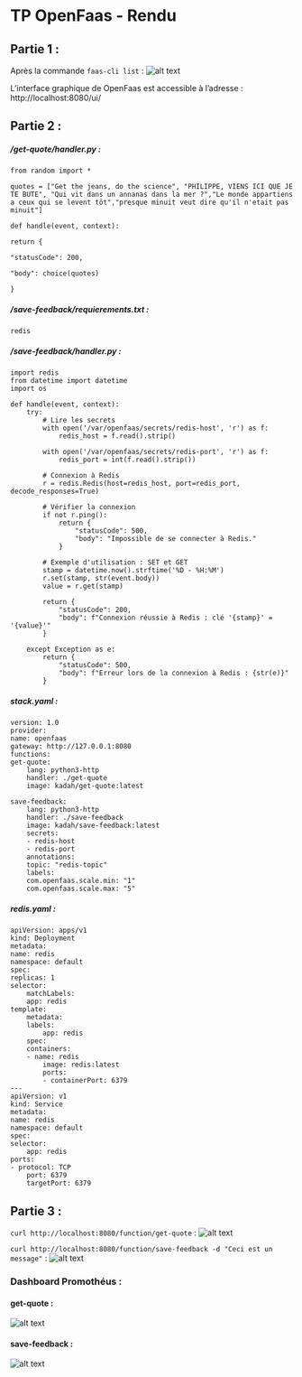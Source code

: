 # TP OpenFaas - Rendu

## Partie 1 :
Après la commande `faas-cli list` :
![alt text](image.png)

L’interface graphique de OpenFaas est accessible à l’adresse :
http://localhost:8080/ui/

## Partie 2 :

##### /get-quote/handler.py :

    from random import *
    
    quotes = ["Get the jeans, do the science", "PHILIPPE, VIENS ICI QUE JE TE BUTE", "Qui vit dans un annanas dans la mer ?","Le monde appartiens a ceux qui se levent tôt","presque minuit veut dire qu'il n'etait pas minuit"]
    
    def handle(event, context):
    
    return {
    
    "statusCode": 200,
    
    "body": choice(quotes)
    
    }

##### /save-feedback/requierements.txt :

    redis

##### /save-feedback/handler.py :

    import redis
    from datetime import datetime
    import os

    def handle(event, context):
        try:
            # Lire les secrets
            with open('/var/openfaas/secrets/redis-host', 'r') as f:
                redis_host = f.read().strip()

            with open('/var/openfaas/secrets/redis-port', 'r') as f:
                redis_port = int(f.read().strip())

            # Connexion à Redis
            r = redis.Redis(host=redis_host, port=redis_port, decode_responses=True)

            # Vérifier la connexion
            if not r.ping():
                return {
                    "statusCode": 500,
                    "body": "Impossible de se connecter à Redis."
                }

            # Exemple d'utilisation : SET et GET
            stamp = datetime.now().strftime('%D - %H:%M')
            r.set(stamp, str(event.body))
            value = r.get(stamp)

            return {
                "statusCode": 200,
                "body": f"Connexion réussie à Redis : clé '{stamp}' = '{value}'"
            }
        
        except Exception as e:
            return {
                "statusCode": 500,
                "body": f"Erreur lors de la connexion à Redis : {str(e)}"
            }

##### stack.yaml :

    version: 1.0
    provider:
    name: openfaas
    gateway: http://127.0.0.1:8080
    functions:
    get-quote:
        lang: python3-http
        handler: ./get-quote
        image: kadah/get-quote:latest
    
    save-feedback:
        lang: python3-http
        handler: ./save-feedback
        image: kadah/save-feedback:latest
        secrets:
        - redis-host
        - redis-port
        annotations:
        topic: "redis-topic"
        labels:
        com.openfaas.scale.min: "1"
        com.openfaas.scale.max: "5"

##### redis.yaml :

    apiVersion: apps/v1
    kind: Deployment
    metadata:
    name: redis
    namespace: default
    spec:
    replicas: 1
    selector:
        matchLabels:
        app: redis
    template:
        metadata:
        labels:
            app: redis
        spec:
        containers:
        - name: redis
            image: redis:latest
            ports:
            - containerPort: 6379
    ---
    apiVersion: v1
    kind: Service
    metadata:
    name: redis
    namespace: default
    spec:
    selector:
        app: redis
    ports:
    - protocol: TCP
        port: 6379
        targetPort: 6379


## Partie 3 :

`curl http://localhost:8080/function/get-quote` :
![alt text](image-1.png)

`curl http://localhost:8080/function/save-feedback -d "Ceci est un message"` :
![alt text](image-2.png)

### Dashboard Promothéus :

#### get-quote :
![alt text](image-3.png)

#### save-feedback :
![alt text](image-4.png)